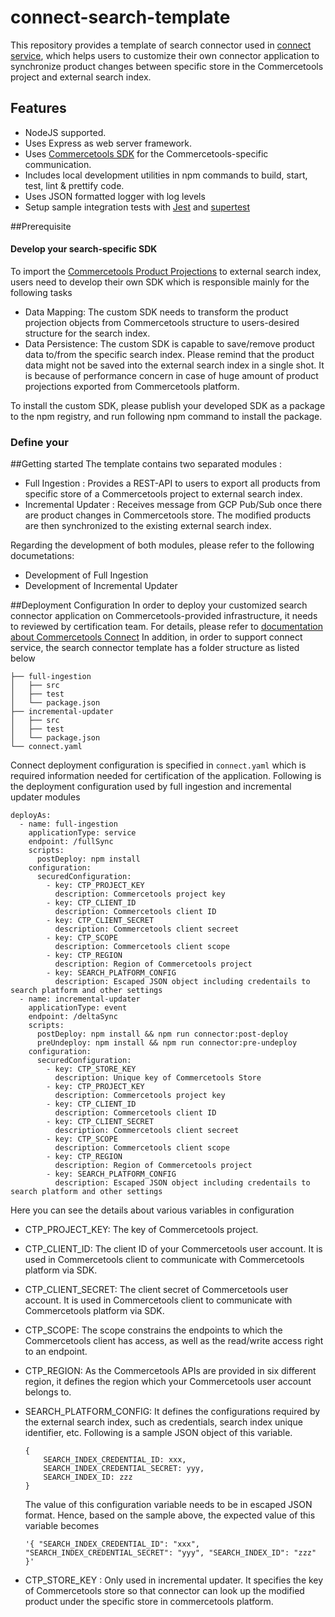 # connect-search-template
This repository provides a template of search connector used in [connect service](https://github.com/commercetools/connect-services), which helps users to customize their own connector application to synchronize product changes between specific store in the Commercetools project and external search index.

## Features
- NodeJS supported.
- Uses Express as web server framework.
- Uses [Commercetools SDK](https://docs.commercetools.com/sdk/js-sdk-getting-started) for the Commercetools-specific communication.
- Includes local development utilities in npm commands to build, start, test, lint & prettify code.
- Uses JSON formatted logger with log levels
- Setup sample integration tests with [Jest](https://jestjs.io/) and [supertest](https://github.com/ladjs/supertest#readme)

##Prerequisite
#### Develop your search-specific SDK 
To import the [Commercetools Product Projections](https://docs.commercetools.com/api/projects/productProjections) to external search index, users need to develop their own SDK which is responsible mainly for the following tasks
- Data Mapping: The custom SDK needs to transform the product projection objects from Commercetools structure to users-desired structure for the search index.
- Data Persistence: The custom SDK is capable to save/remove product data to/from the specific search index. Please remind that the product data might not be saved into the external search index in a single shot. It is because of performance concern in case of huge amount of product projections exported from Commercetools platform.

To install the custom SDK, please publish your developed SDK as a package to the npm registry, and run following npm command to install the package.

### Define your 
##Getting started
The template contains two separated modules :
- Full Ingestion : Provides a REST-API to users to export all products from specific store of a Commercetools project to external search index. 
- Incremental Updater : Receives message from GCP Pub/Sub once there are product changes in Commercetools store. The modified products are then synchronized to the existing external search index.

Regarding the development of both modules, please refer to the following documetations:
- Development of Full Ingestion
- Development of Incremental Updater

##Deployment Configuration
In order to deploy your customized search connector application on Commercetools-provided infrastructure, it needs to reviewed by certification team. For details, please refer to [documentation about Commercetools Connect](https://docs.commercetools.com/connect/concepts)
In addition, in order to support connect service, the search connector template has a folder structure as listed below
```
├── full-ingestion
│   ├── src
│   ├── test
│   └── package.json
├── incremental-updater
│   ├── src
│   ├── test
│   └── package.json
└── connect.yaml
```

Connect deployment configuration is specified in `connect.yaml` which is required information needed for certification of the application. Following is the deployment configuration used by full ingestion and incremental updater modules
```
deployAs:
  - name: full-ingestion
    applicationType: service
    endpoint: /fullSync
    scripts:
      postDeploy: npm install
    configuration:
      securedConfiguration:
        - key: CTP_PROJECT_KEY
          description: Commercetools project key
        - key: CTP_CLIENT_ID
          description: Commercetools client ID
        - key: CTP_CLIENT_SECRET
          description: Commercetools client secreet
        - key: CTP_SCOPE
          description: Commercetools client scope
        - key: CTP_REGION
          description: Region of Commercetools project
        - key: SEARCH_PLATFORM_CONFIG
          description: Escaped JSON object including credentails to search platform and other settings
  - name: incremental-updater
    applicationType: event
    endpoint: /deltaSync
    scripts:
      postDeploy: npm install && npm run connector:post-deploy
      preUndeploy: npm install && npm run connector:pre-undeploy
    configuration:
      securedConfiguration:
        - key: CTP_STORE_KEY
          description: Unique key of Commercetools Store
        - key: CTP_PROJECT_KEY
          description: Commercetools project key
        - key: CTP_CLIENT_ID
          description: Commercetools client ID
        - key: CTP_CLIENT_SECRET
          description: Commercetools client secreet
        - key: CTP_SCOPE
          description: Commercetools client scope
        - key: CTP_REGION
          description: Region of Commercetools project
        - key: SEARCH_PLATFORM_CONFIG
          description: Escaped JSON object including credentails to search platform and other settings
```

Here you can see the details about various variables in configuration
- CTP_PROJECT_KEY: The key of Commercetools project.
- CTP_CLIENT_ID: The client ID of your Commercetools user account. It is used in Commercetools client to communicate with Commercetools platform via SDK.
- CTP_CLIENT_SECRET: The client secret of Commercetools user account. It is used in Commercetools client to communicate with Commercetools platform via SDK.
- CTP_SCOPE: The scope constrains the endpoints to which the Commercetools client has access, as well as the read/write access right to an endpoint.
- CTP_REGION: As the Commercetools APIs are provided in six different region, it defines the region which your Commercetools user account belongs to.
- SEARCH_PLATFORM_CONFIG: It defines the configurations required by the external search index, such as credentials, search index unique identifier, etc.
  Following is a sample JSON object of this variable.
  
    ```
    {
        SEARCH_INDEX_CREDENTIAL_ID: xxx,
        SEARCH_INDEX_CREDENTIAL_SECRET: yyy,
        SEARCH_INDEX_ID: zzz
    }

    ```
  The value of this configuration variable needs to be in escaped JSON format. Hence, based on the sample above, the expected value of this variable becomes
  ```
  '{ "SEARCH_INDEX_CREDENTIAL_ID": "xxx", "SEARCH_INDEX_CREDENTIAL_SECRET": "yyy", "SEARCH_INDEX_ID": "zzz" }'
  ```
- CTP_STORE_KEY : Only used in incremental updater. It specifies the key of Commercetools store so that connector can look up the modified product under the specific store in commercetools platform.

